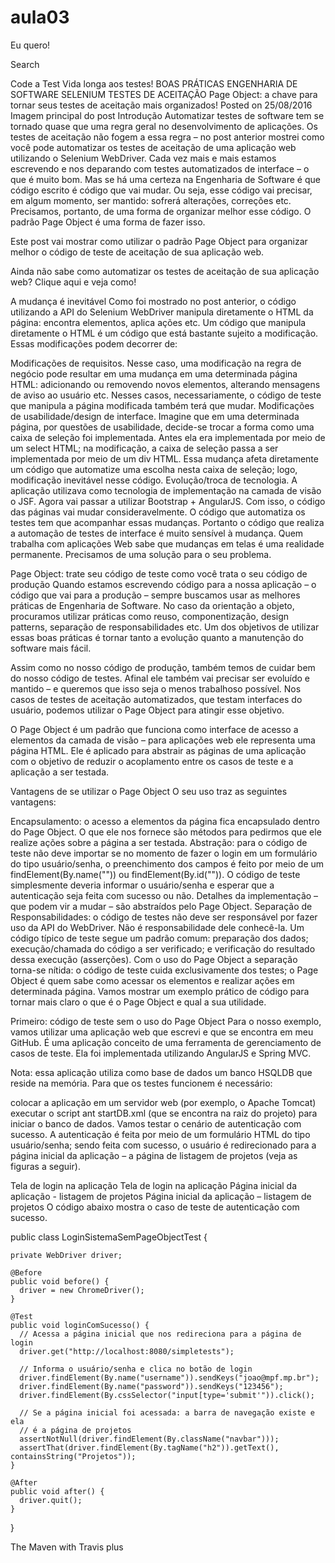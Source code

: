 # aula03
Eu quero!

Search

Code a Test
Vida longa aos testes!
BOAS PRÁTICAS ENGENHARIA DE SOFTWARE SELENIUM TESTES DE ACEITAÇÃO
Page Object: a chave para tornar seus testes de aceitação mais organizados!
Posted on 25/08/2016
 Imagem principal do post
Introdução
Automatizar testes de software tem se tornado quase que uma regra geral no desenvolvimento de aplicações. Os testes de aceitação não fogem a essa regra – no post anterior mostrei como você pode automatizar os testes de aceitação de uma aplicação web utilizando o Selenium WebDriver. Cada vez mais e mais estamos escrevendo e nos deparando com testes automatizados de interface – o que é muito bom. Mas se há uma certeza na Engenharia de Software é que código escrito é código que vai mudar. Ou seja, esse código vai precisar, em algum momento, ser mantido: sofrerá alterações, correções etc. Precisamos, portanto, de uma forma de organizar melhor esse código. O padrão Page Object é uma forma de fazer isso.

Este post vai mostrar como utilizar o padrão Page Object para organizar melhor o código de teste de aceitação de sua aplicação web.

Ainda não sabe como automatizar os testes de aceitação de sua aplicação web? Clique aqui e veja como!

A mudança é inevitável
Como foi mostrado no post anterior, o código utilizando a API do Selenium WebDriver manipula diretamente o HTML da página: encontra elementos, aplica ações etc. Um código que manipula diretamente o HTML é um código que está bastante sujeito a modificação. Essas modificações podem decorrer de:

Modificações de requisitos. Nesse caso, uma modificação na regra de negócio pode resultar em uma mudança em uma determinada página HTML: adicionando ou removendo novos elementos, alterando mensagens de aviso ao usuário etc. Nesses casos, necessariamente, o código de teste que manipula a página modificada também terá que mudar.
Modificações de usabilidade/design de interface. Imagine que em uma determinada página, por questões de usabilidade, decide-se trocar a forma como uma caixa de seleção foi implementada. Antes ela era implementada por meio de um select HTML; na modificação, a caixa de seleção passa a ser implementada por meio de um div HTML. Essa mudança afeta diretamente um código que automatize uma escolha nesta caixa de seleção; logo, modificação inevitável nesse código.
Evolução/troca de tecnologia. A aplicação utilizava como tecnologia de implementação na camada de visão o JSF. Agora vai passar a utilizar Bootstrap + AngularJS. Com isso, o código das páginas vai mudar consideravelmente. O código que automatiza os testes tem que acompanhar essas mudanças.
Portanto o código que realiza a automação de testes de interface é muito sensível à mudança. Quem trabalha com aplicações Web sabe que mudanças em telas é uma realidade permanente. Precisamos de uma solução para o seu problema.

Page Object: trate seu código de teste como você trata o seu código de produção
Quando estamos escrevendo código para a nossa aplicação – o código que vai para a produção – sempre buscamos usar as melhores práticas de Engenharia de Software. No caso da orientação a objeto, procuramos utilizar práticas como reuso, componentização, design patterns, separação de responsabilidades etc. Um dos objetivos de utilizar essas boas práticas é tornar tanto a evolução quanto a manutenção do software mais fácil.

Assim como no nosso código de produção, também temos de cuidar bem do nosso código de testes. Afinal ele também vai precisar ser evoluído e mantido – e queremos que isso seja o menos trabalhoso possível. Nos casos de testes de aceitação automatizados, que testam interfaces do usuário, podemos utilizar o Page Object para atingir esse objetivo.

O Page Object é um padrão que funciona como interface de acesso a elementos da camada de visão – para aplicações web ele representa uma página HTML. Ele é aplicado para abstrair as páginas de uma aplicação com o objetivo de reduzir o acoplamento entre os casos de teste e a aplicação a ser testada.

Vantagens de se utilizar o Page Object
O seu uso traz as seguintes vantagens:

Encapsulamento: o acesso a elementos da página fica encapsulado dentro do Page Object. O que ele nos fornece são métodos para pedirmos que ele realize ações sobre a página a ser testada.
Abstração: para o código de teste não deve importar se no momento de fazer o login em um formulário do tipo usuário/senha, o preenchimento dos campos é feito por meio de um findElement(By.name("")) ou findElement(By.id("")). O código de teste simplesmente deveria informar o usuário/senha e esperar que a autenticação seja feita com sucesso ou não. Detalhes da implementação – que podem vir a mudar – são abstraídos pelo Page Object.
Separação de Responsabilidades: o código de testes não deve ser responsável por fazer uso da API do WebDriver. Não é responsabilidade dele conhecê-la. Um código típico de teste segue um padrão comum: preparação dos dados; execução/chamada do código a ser verificado; e verificação do resultado dessa execução (asserções). Com o uso do Page Object a separação torna-se nítida: o código de teste cuida exclusivamente dos testes; o Page Object é quem sabe como acessar os elementos e realizar ações em determinada página.
Vamos mostrar um exemplo prático de código para tornar mais claro o que é o Page Object e qual a sua utilidade.

Primeiro: código de teste sem o uso do Page Object
Para o nosso exemplo, vamos utilizar uma aplicação web que escrevi e que se encontra em meu GitHub. É uma aplicação conceito de uma ferramenta de gerenciamento de casos de teste. Ela foi implementada utilizando AngularJS e Spring MVC.

Nota: essa aplicação utiliza como base de dados um banco HSQLDB que reside na memória. Para que os testes funcionem é necessário:

colocar a aplicação em um servidor web (por exemplo, o Apache Tomcat)
executar o script ant startDB.xml (que se encontra na raiz do projeto) para iniciar o banco de dados.
Vamos testar o cenário de autenticação com sucesso. A autenticação é feita por meio de um formulário HTML do tipo usuário/senha; sendo feita com sucesso, o usuário é redirecionado para a página inicial da aplicação – a página de listagem de projetos (veja as figuras a seguir).

Tela de login na aplicação
Tela de login na aplicação
Página inicial da aplicação - listagem de projetos
Página inicial da aplicação – listagem de projetos
O código abaixo mostra o caso de teste de autenticação com sucesso.

public class LoginSistemaSemPageObjectTest {
 
    private WebDriver driver;
 
    @Before
    public void before() {
      driver = new ChromeDriver();
    }
 
    @Test
    public void loginComSucesso() {
      // Acessa a página inicial que nos redireciona para a página de login
      driver.get("http://localhost:8080/simpletests");
 
      // Informa o usuário/senha e clica no botão de login
      driver.findElement(By.name("username")).sendKeys("joao@mpf.mp.br");
      driver.findElement(By.name("password")).sendKeys("123456");
      driver.findElement(By.cssSelector("input[type='submit'")).click();
 
      // Se a página inicial foi acessada: a barra de navegação existe e ela
      // é a página de projetos
      assertNotNull(driver.findElement(By.className("navbar")));
      assertThat(driver.findElement(By.tagName("h2")).getText(), containsString("Projetos"));
    }
 
    @After
    public void after() {
      driver.quit();
    }
 
}

The Maven with Travis plus
